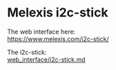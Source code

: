 # Melexis i2c-stick

The web interface here:  
https://www.melexis.com/i2c-stick/

The i2c-stick:  
[web_interface/i2c-stick.md](web_interface/i2c-stick.md)


